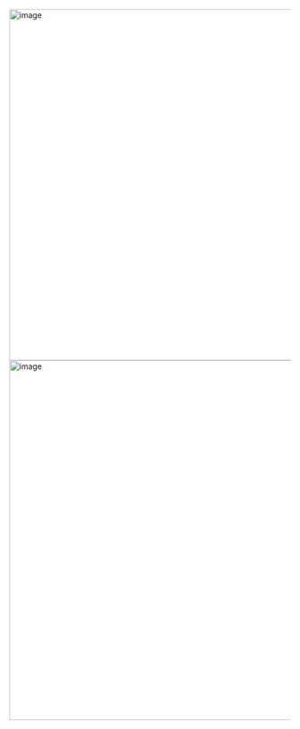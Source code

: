 <img width="629" alt="image" src="https://user-images.githubusercontent.com/89638496/200440257-949cc88e-a9c6-41d9-8d80-49af6d11dcd2.png">
<img width="644" alt="image" src="https://user-images.githubusercontent.com/89638496/200440287-6375dbaa-8978-4dd3-b98f-d25b97c84295.png">
